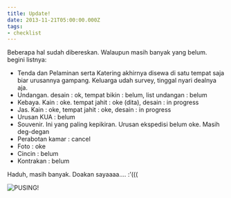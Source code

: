 ```yaml
---
title: Update!
date: 2013-11-21T05:00:00.000Z
tags:
- checklist
---
```


Beberapa hal sudah dibereskan. Walaupun masih banyak yang belum. begini listnya:

* Tenda dan Pelaminan serta Katering akhirnya disewa di satu tempat saja biar urusannya gampang. Keluarga udah survey, tinggal nyari dealnya aja. 
* Undangan. desain : ok, tempat bikin : belum, list undangan : belum
* Kebaya. Kain : oke. tempat jahit : oke (dita), desain : in progress
* Jas. Kain : oke, tempat jahit : oke, desain : in progress
* Urusan KUA : belum
* Souvenir. Ini yang paling kepikiran. Urusan ekspedisi belum oke. Masih deg-degan
* Perabotan kamar : cancel
* Foto : oke
* Cincin : belum
* Kontrakan : belum

Haduh, masih banyak. Doakan sayaaaa…. :’(((

![PUSING!](http://media.tumblr.com/d8f904c89f2e31f5dbfc444a1341865e/tumblr_inline_mwlmdu2HoQ1qay8c0.jpg)
